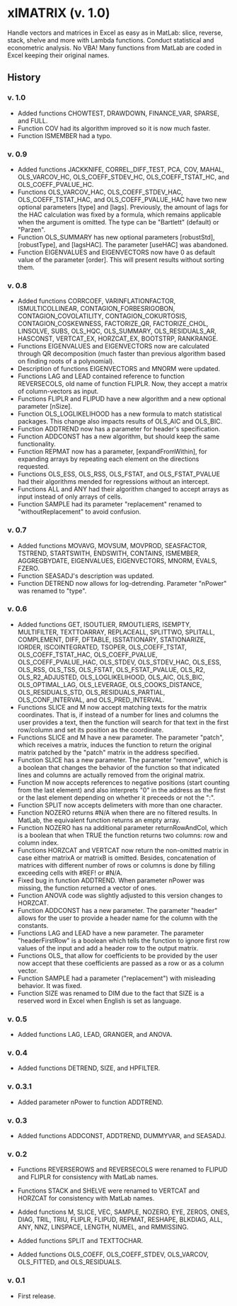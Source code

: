 # xlMATRIX (v. 1.0)

Handle vectors and matrices in Excel as easy as in MatLab: slice, reverse, stack, shelve and more with Lambda functions. Conduct statistical and econometric analysis. No VBA! Many functions from MatLab are coded in Excel keeping their original names.

## History

### v. 1.0
- Added functions CHOWTEST, DRAWDOWN, FINANCE_VAR, SPARSE, and FULL.
- Function COV had its algorithm improved so it is now much faster.
- Function ISMEMBER had a typo.


### v. 0.9
- Added functions JACKKNIFE, CORREL_DIFF_TEST, PCA, COV, MAHAL, OLS_VARCOV_HC, OLS_COEFF_STDEV_HC, OLS_COEFF_TSTAT_HC, and OLS_COEFF_PVALUE_HC.
- Functions OLS_VARCOV_HAC, OLS_COEFF_STDEV_HAC, OLS_COEFF_TSTAT_HAC, and OLS_COEFF_PVALUE_HAC have two new optional parameters [type] and [lags]. Previously, the amount of lags for the HAC calculation was fixed by a formula, which remains applicable when the argument is omitted. The type can be "Bartlett" (default) or "Parzen".
- Function OLS_SUMMARY has new optional parameters [robustStd], [robustType], and [lagsHAC]. The parameter [useHAC] was abandoned.
- Function EIGENVALUES and EIGENVECTORS now have 0 as default value of the parameter [order]. This will present results without sorting them.

### v. 0.8
- Added functions CORRCOEF, VARINFLATIONFACTOR, ISMULTICOLLINEAR, CONTAGION_FORBESRIGOBON, CONTAGION_COVOLATILITY, CONTAGION_COKURTOSIS, CONTAGION_COSKEWNESS, FACTORIZE_QR, FACTORIZE_CHOL, LINSOLVE, SUBS, OLS_HQC, OLS_SUMMARY, OLS_RESIDUALS_AR, HASCONST, VERTCAT_EX, HORZCAT_EX, BOOTSTRP, RANKRANGE.
- Functions EIGENVALUES and EIGENVECTORS now are calculated through QR decomposition (much faster than previous algorithm based on finding roots of a polynomial).
- Description of functions EIGENVECTORS and MNORM were updated.
- Functions LAG and LEAD contained reference to function REVERSECOLS, old name of function FLIPLR. Now, they accept a matrix of column-vectors as input.
- Functions FLIPLR and FLIPUD have a new algorithm and a new optional parameter [nSize].
- Function OLS_LOGLIKELIHOOD has a new formula to match statistical packages. This change also impacts results of OLS_AIC and OLS_BIC.
- Function ADDTREND now has a parameter for header's specification.
- Function ADDCONST has a new algorithm, but should keep the same functionality.
- Function REPMAT now has a parameter, [expandFromWithin], for expanding arrays by repeating each element on the directions requested.
- Functions OLS_ESS, OLS_RSS, OLS_FSTAT, and OLS_FSTAT_PVALUE had their algorithms mended for regressions without an intercept.
- Functions ALL and ANY had their algorithm changed to accept arrays as input instead of only arrays of cells.
- Function SAMPLE had its parameter "replacement" renamed to "withoutReplacement" to avoid confusion.

### v. 0.7
- Added functions MOVAVG, MOVSUM, MOVPROD, SEASFACTOR, TSTREND, STARTSWITH, ENDSWITH, CONTAINS, ISMEMBER, AGGREGBYDATE, EIGENVALUES, EIGENVECTORS, MNORM, EVALS, FZERO.
- Function SEASADJ's description was updated.
- Function DETREND now allows for log-detrending. Parameter "nPower" was renamed to "type".

### v. 0.6
- Added functions GET, ISOUTLIER, RMOUTLIERS, ISEMPTY, MULTIFILTER, TEXTTOARRAY, REPLACEALL, SPLITTWO, SPLITALL, COMPLEMENT, DIFF, DFTABLE, ISSTATIONARY, STATIONARIZE, IORDER, ISCOINTEGRATED, TSOPER, OLS_COEFF_TSTAT, OLS_COEFF_TSTAT_HAC, OLS_COEFF_PVALUE, OLS_COEFF_PVALUE_HAC, OLS_STDEV, OLS_STDEV_HAC, OLS_ESS, OLS_RSS, OLS_TSS, OLS_FSTAT, OLS_FSTAT_PVALUE, OLS_R2, OLS_R2_ADJUSTED, OLS_LOGLIKELIHOOD, OLS_AIC, OLS_BIC, OLS_OPTIMAL_LAG, OLS_LEVERAGE, OLS_COOKS_DISTANCE, OLS_RESIDUALS_STD, OLS_RESIDUALS_PARTIAL, OLS_CONF_INTERVAL, and OLS_PRED_INTERVAL.
- Functions SLICE and M now accept matching texts for the matrix coordinates. That is, if instead of a number for lines and columns the user provides a text, then the function will search for that text in the first row/column and set its position as the coordinate.
- Functions SLICE and M have a new parameter. The parameter "patch", which receives a matrix, induces the function to return the original matrix patched by the "patch" matrix in the address specified.
- Function SLICE has a new parameter. The parameter "remove", which is a boolean that changes the behavior of the function so that indicated lines and columns are actually removed from the original matrix.
- Function M now accepts references to negative positions (start counting from the last element) and also interprets "0" in the address as the first or the last element depending on whether it preceeds or not the ":".
- Function SPLIT now accepts delimeters with more than one character.
- Function NOZERO returns #N/A when there are no filtered results. In MatLab, the equivalent function returns an empty array.
- Function NOZERO has na additional parameter returnRowAndCol, which is a boolean that when TRUE the function returns two columns: row and column index.
- Functions HORZCAT and VERTCAT now return the non-omitted matrix in case either matrixA or matrixB is omitted. Besides, concatenation of matrices with different number of rows or columns is done by filling exceeding cells with #REF! or #N/A.
- Fixed bug in function ADDTREND. When parameter nPower was missing, the function returned a vector of ones.
- Function ANOVA code was slightly adjusted to this version changes to HORZCAT.
- Function ADDCONST has a new parameter. The parameter "header" allows for the user to provide a header name for the column with the constants.
- Functions LAG and LEAD have a new parameter. The parameter "headerFirstRow" is a boolean which tells the function to ignore first row values of the input and add a header row to the output matrix.
- Functions OLS_ that allow for coefficients to be provided by the user now accept that these coefficients are passed as a row or as a column vector.
- Function SAMPLE had a parameter ("replacement") with misleading behavior. It was fixed.
- Function SIZE was renamed to DIM due to the fact that SIZE is a reserved word in Excel when English is set as language.

### v. 0.5
- Added functions LAG, LEAD, GRANGER, and ANOVA.

### v. 0.4
- Added functions DETREND, SIZE, and HPFILTER.

### v. 0.3.1
- Added parameter nPower to function ADDTREND.

### v. 0.3
- Added functions ADDCONST, ADDTREND, DUMMYVAR, and SEASADJ.

### v. 0.2
- Functions REVERSEROWS and REVERSECOLS were renamed to FLIPUD and FLIPLR for consistency with MatLab names.

- Functions STACK and SHELVE were renamed to VERTCAT and HORZCAT for consistency with MatLab names.

- Added functions M, SLICE, VEC, SAMPLE, NOZERO, EYE, ZEROS, ONES, DIAG, TRIL, TRIU, FLIPLR, FLIPUD, REPMAT, RESHAPE, BLKDIAG, ALL, ANY, NNZ, LINSPACE, LENGTH, NUMEL, and RMMISSING.

- Added functions SPLIT and TEXTTOCHAR.

- Added functions OLS_COEFF, OLS_COEFF_STDEV, OLS_VARCOV, OLS_FITTED, and OLS_RESIDUALS.

### v. 0.1
- First release.











